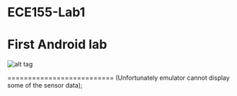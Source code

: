 # ECE155-Lab1
First Android lab
======================
![alt tag](http://i.imgur.com/Af6geyu.png)

==========================
(Unfortunately emulator cannot display some of the sensor data);
